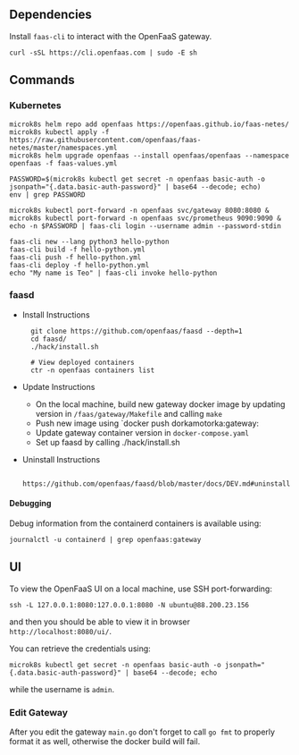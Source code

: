 ## Dependencies

Install `faas-cli` to interact with the OpenFaaS gateway.

	curl -sSL https://cli.openfaas.com | sudo -E sh	

## Commands

### Kubernetes

	microk8s helm repo add openfaas https://openfaas.github.io/faas-netes/
	microk8s kubectl apply -f https://raw.githubusercontent.com/openfaas/faas-netes/master/namespaces.yml
	microk8s helm upgrade openfaas --install openfaas/openfaas --namespace openfaas -f faas-values.yml

	PASSWORD=$(microk8s kubectl get secret -n openfaas basic-auth -o jsonpath="{.data.basic-auth-password}" | base64 --decode; echo)
	env | grep PASSWORD

	microk8s kubectl port-forward -n openfaas svc/gateway 8080:8080 &
	microk8s kubectl port-forward -n openfaas svc/prometheus 9090:9090 &
	echo -n $PASSWORD | faas-cli login --username admin --password-stdin

	faas-cli new --lang python3 hello-python
	faas-cli build -f hello-python.yml
	faas-cli push -f hello-python.yml
	faas-cli deploy -f hello-python.yml
	echo "My name is Teo" | faas-cli invoke hello-python

### faasd

- Install Instructions

		git clone https://github.com/openfaas/faasd --depth=1
		cd faasd/
		./hack/install.sh

		# View deployed containers
		ctr -n openfaas containers list

- Update Instructions

	- On the local machine, build new gateway docker image by updating version in `/faas/gateway/Makefile` and calling `make`
   	- Push new image using `docker push dorkamotorka:gateway:<version>
	- Update gateway container version in `docker-compose.yaml`
   	- Set up faasd by calling ./hack/install.sh  

- Uninstall Instructions

		https://github.com/openfaas/faasd/blob/master/docs/DEV.md#uninstall

#### Debugging 

Debug information from the containerd containers is available using:

	journalctl -u containerd | grep openfaas:gateway

## UI 

To view the OpenFaaS UI on a local machine, use SSH port-forwarding:

	ssh -L 127.0.0.1:8080:127.0.0.1:8080 -N ubuntu@88.200.23.156

and then you should be able to view it in browser `http://localhost:8080/ui/`.

You can retrieve the credentials using:

	microk8s kubectl get secret -n openfaas basic-auth -o jsonpath="{.data.basic-auth-password}" | base64 --decode; echo

while the username is `admin`. 

### Edit Gateway

After you edit the gateway `main.go` don't forget to call `go fmt` to properly format it as well, otherwise the docker build will fail.
